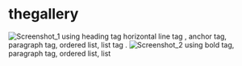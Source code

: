# thegallery
![Screenshot_1](https://github.com/ranje-dotcom/thegallery/assets/110253814/4b898867-d1e6-43b3-b45c-a32696776f30)
using heading tag horizontal line tag , anchor tag, paragraph tag, ordered list, list tag .
![Screenshot_2](https://github.com/ranje-dotcom/thegallery/assets/110253814/ab2b634a-839e-487b-8a13-d7dc8b56f227)
using bold tag, paragraph tag, ordered list, list
